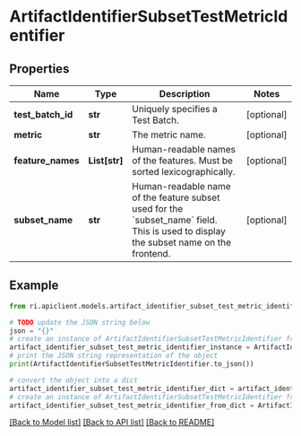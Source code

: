 # ArtifactIdentifierSubsetTestMetricIdentifier


## Properties

Name | Type | Description | Notes
------------ | ------------- | ------------- | -------------
**test_batch_id** | **str** | Uniquely specifies a Test Batch. | [optional] 
**metric** | **str** | The metric name. | [optional] 
**feature_names** | **List[str]** | Human-readable names of the features. Must be sorted lexicographically. | [optional] 
**subset_name** | **str** | Human-readable name of the feature subset used for the &#x60;subset_name&#x60; field. This is used to display the subset name on the frontend. | [optional] 

## Example

```python
from ri.apiclient.models.artifact_identifier_subset_test_metric_identifier import ArtifactIdentifierSubsetTestMetricIdentifier

# TODO update the JSON string below
json = "{}"
# create an instance of ArtifactIdentifierSubsetTestMetricIdentifier from a JSON string
artifact_identifier_subset_test_metric_identifier_instance = ArtifactIdentifierSubsetTestMetricIdentifier.from_json(json)
# print the JSON string representation of the object
print(ArtifactIdentifierSubsetTestMetricIdentifier.to_json())

# convert the object into a dict
artifact_identifier_subset_test_metric_identifier_dict = artifact_identifier_subset_test_metric_identifier_instance.to_dict()
# create an instance of ArtifactIdentifierSubsetTestMetricIdentifier from a dict
artifact_identifier_subset_test_metric_identifier_from_dict = ArtifactIdentifierSubsetTestMetricIdentifier.from_dict(artifact_identifier_subset_test_metric_identifier_dict)
```
[[Back to Model list]](../README.md#documentation-for-models) [[Back to API list]](../README.md#documentation-for-api-endpoints) [[Back to README]](../README.md)

